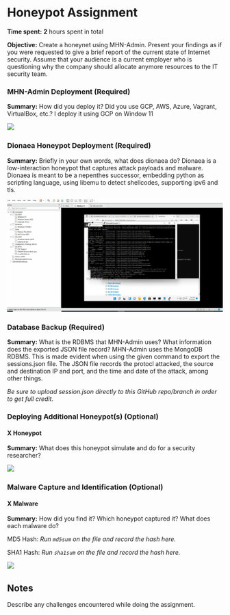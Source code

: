 # Honeypot Assignment

**Time spent:** **2** hours spent in total

**Objective:** Create a honeynet using MHN-Admin. Present your findings as if you were requested to give a brief report of the current state of Internet security. Assume that your audience is a current employer who is questioning why the company should allocate anymore resources to the IT security team.

### MHN-Admin Deployment (Required)

**Summary:** How did you deploy it? Did you use GCP, AWS, Azure, Vagrant, VirtualBox, etc.?
I deploy it using GCP on Window 11

<img src="mhn-admin.gif.gif">

### Dionaea Honeypot Deployment (Required)

**Summary:** Briefly in your own words, what does dionaea do?
Dionaea is a low-interaction honeypot that captures attack payloads and malware. Dionaea is meant to be a nepenthes successor, embedding python as scripting language, using libemu to detect shellcodes, supporting ipv6 and tls.

<img src="dionaea-honeypot.gif">

### Database Backup (Required) 

**Summary:** What is the RDBMS that MHN-Admin uses? What information does the exported JSON file record?
MHN-Admin uses the MongoDB RDBMS. This is made evident when using the given command to export the sessions.json file. The JSON file records the protocl attacked, the source and destination IP and port, and the time and date of the attack, among other things.

*Be sure to upload session.json directly to this GitHub repo/branch in order to get full credit.*

### Deploying Additional Honeypot(s) (Optional)

#### X Honeypot

**Summary:** What does this honeypot simulate and do for a security researcher?

<img src="x-honeypot.gif">

### Malware Capture and Identification (Optional)

#### X Malware

**Summary:** How did you find it? Which honeypot captured it? What does each malware do?

MD5 Hash: *Run `md5sum` on the file and record the hash here.*

SHA1 Hash: *Run `sha1sum` on the file and record the hash here.*

<img src="x-malware.gif">

## Notes

Describe any challenges encountered while doing the assignment.
